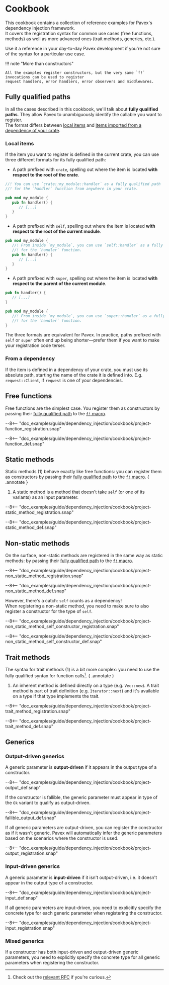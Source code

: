 # Cookbook

This cookbook contains a collection of reference examples for Pavex's dependency injection framework.  
It covers the registration syntax for common use cases (free functions, methods) as well as more advanced ones
(trait methods, generics, etc.).

Use it a reference in your day-to-day Pavex development if you're not sure of the syntax for a particular use case.

!!! note "More than constructors"

    All the examples register constructors, but the very same `f!` invocations can be used to register 
    request handlers, error handlers, error observers and middlewares.

## Fully qualified paths

In all the cases described in this cookbook, we'll talk about **fully qualified paths**. 
They allow Pavex to unambiguously identify the callable you want to register.  
The format differs between [local items](#local-items) and [items imported from a dependency of your crate](#from-a-dependency).

### Local items

If the item you want to register is defined in the current crate,
you can use three different formats for its fully qualified path:

- A path prefixed with `crate`, spelling out where the item is located **with respect to the root of the crate**.
```rust
//! You can use `crate::my_module::handler` as a fully qualified path
//! for the `handler` function from anywhere in your crate.

pub mod my_module {
   pub fn handler() {
      // [...]
   }
}
```
- A path prefixed with `self`, spelling out where the item is located **with respect to the root of the current module**.
```rust
pub mod my_module {
   //! From inside `my_module`, you can use `self::handler` as a fully qualified path
   //! for the `handler` function.
   pub fn handler() {
      // [...]
   }
}
```
- A path prefixed with `super`, spelling out where the item is located **with respect to the parent of the current module**.
```rust
pub fn handler() {
   // [...]
}

pub mod my_module {
   //! From inside `my_module`, you can use `super::handler` as a fully qualified path
   //! for the `handler` function.
}
```

The three formats are equivalent for Pavex.
In practice,
paths prefixed with `self` or `super` often end up being shorter—prefer them if you want to make your registration code terser.

### From a dependency

If the item is defined in a dependency of your crate, you must use its absolute path, starting the name of 
the crate it is defined into. E.g. `reqwest::Client`, if `reqwest` is one of your dependencies.

## Free functions

Free functions are the simplest case.
You register them as constructors by passing their [fully qualified path] to the [`f!` macro][f!].

--8<-- "doc_examples/guide/dependency_injection/cookbook/project-function_registration.snap"

--8<-- "doc_examples/guide/dependency_injection/cookbook/project-function_def.snap"

## Static methods

Static methods (1) behave exactly like free functions:
you can register them as constructors by passing their [fully qualified path] to the [`f!` macro][f!].
{ .annotate }

1. A static method is a method that doesn't take `self` (or one of its variants) as an input parameter.

--8<-- "doc_examples/guide/dependency_injection/cookbook/project-static_method_registration.snap"

--8<-- "doc_examples/guide/dependency_injection/cookbook/project-static_method_def.snap"

## Non-static methods

On the surface, non-static methods are registered in the same way as static methods: 
by passing their [fully qualified path] to the [`f!` macro][f!].

--8<-- "doc_examples/guide/dependency_injection/cookbook/project-non_static_method_registration.snap"

--8<-- "doc_examples/guide/dependency_injection/cookbook/project-non_static_method_def.snap"

However, there's a catch: `self` counts as a dependency!  
When registering a non-static method, you need to make sure to also register a constructor
for the type of `self`.

--8<-- "doc_examples/guide/dependency_injection/cookbook/project-non_static_method_self_constructor_registration.snap"

--8<-- "doc_examples/guide/dependency_injection/cookbook/project-non_static_method_self_constructor_def.snap"

## Trait methods

The syntax for trait methods (1) is a bit more complex: you need to use the fully qualified syntax
for function calls[^ufcs].
{ .annotate }

1. An inherent method is defined directly on a type (e.g. `Vec::new`).
   A trait method is part of trait definition (e.g. `Iterator::next`) and it's available
   on a type if that type implements the trait.

--8<-- "doc_examples/guide/dependency_injection/cookbook/project-trait_method_registration.snap"

--8<-- "doc_examples/guide/dependency_injection/cookbook/project-trait_method_def.snap"


## Generics

### Output-driven generics

A generic parameter is **output-driven** if it appears in the output type of a constructor.  

--8<-- "doc_examples/guide/dependency_injection/cookbook/project-output_def.snap"

If the constructor is fallible, the generic parameter must appear in type of the `Ok` variant to
qualify as output-driven.

--8<-- "doc_examples/guide/dependency_injection/cookbook/project-fallible_output_def.snap"

If all generic parameters are output-driven, you can register the constructor
as if it wasn't generic. Pavex will automatically infer the generic parameters
based on the scenarios where the constructor is used.

--8<-- "doc_examples/guide/dependency_injection/cookbook/project-output_registration.snap"

### Input-driven generics

A generic parameter is **input-driven** if it isn't output-driven, i.e. it doesn't appear in the output type of a 
constructor.  

--8<-- "doc_examples/guide/dependency_injection/cookbook/project-input_def.snap"

If all generic parameters are input-driven, you need to explicitly specify
the concrete type for each generic parameter when registering the constructor.

--8<-- "doc_examples/guide/dependency_injection/cookbook/project-input_registration.snap"

### Mixed generics

If a constructor has both input-driven and output-driven generic parameters,
you need to explicitly specify the concrete type for all generic parameters
when registering the constructor.


[f!]: ../../api_reference/pavex/macro.f!.html
[fully qualified path]: #fully-qualified-paths
[^ufcs]: Check out the [relevant RFC](https://github.com/rust-lang/rfcs/blob/master/text/0132-ufcs.md) if you're curious.